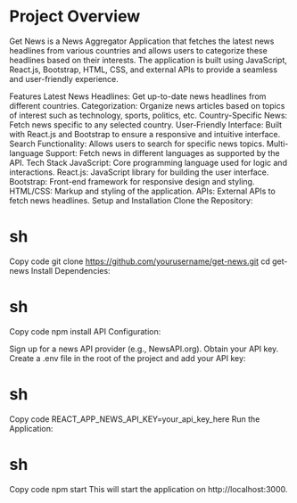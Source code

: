 # Project Overview
Get News is a News Aggregator Application that fetches the latest news headlines from various countries and allows users to categorize these headlines based on their interests. The application is built using JavaScript, React.js, Bootstrap, HTML, CSS, and external APIs to provide a seamless and user-friendly experience.

Features
Latest News Headlines: Get up-to-date news headlines from different countries.
Categorization: Organize news articles based on topics of interest such as technology, sports, politics, etc.
Country-Specific News: Fetch news specific to any selected country.
User-Friendly Interface: Built with React.js and Bootstrap to ensure a responsive and intuitive interface.
Search Functionality: Allows users to search for specific news topics.
Multi-language Support: Fetch news in different languages as supported by the API.
Tech Stack
JavaScript: Core programming language used for logic and interactions.
React.js: JavaScript library for building the user interface.
Bootstrap: Front-end framework for responsive design and styling.
HTML/CSS: Markup and styling of the application.
APIs: External APIs to fetch news headlines.
Setup and Installation
Clone the Repository:

# sh
Copy code
git clone https://github.com/yourusername/get-news.git
cd get-news
Install Dependencies:

# sh
Copy code
npm install
API Configuration:

Sign up for a news API provider (e.g., NewsAPI.org).
Obtain your API key.
Create a .env file in the root of the project and add your API key:
# sh
Copy code
REACT_APP_NEWS_API_KEY=your_api_key_here
Run the Application:

# sh
Copy code
npm start
This will start the application on http://localhost:3000.

